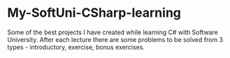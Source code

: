# My-SoftUni-CSharp-learning
Some of the best projects I have created while learning C# with Software University.
After each lecture there are some problems to be solved from 3 types - introductory, exercise, bonus exercises.
